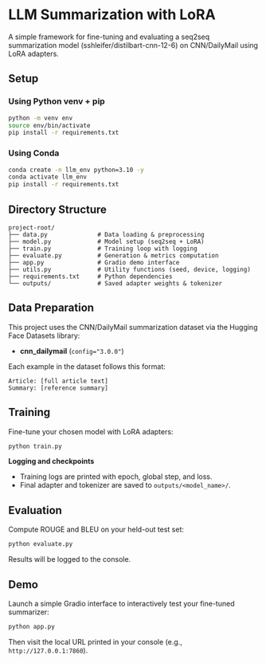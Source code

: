 # LLM Summarization with LoRA

A simple framework for fine-tuning and evaluating a seq2seq summarization model (sshleifer/distilbart-cnn-12-6) on CNN/DailyMail using LoRA adapters.

## Setup

### Using Python venv + pip
```bash
python -m venv env
source env/bin/activate
pip install -r requirements.txt
```

### Using Conda
```bash
conda create -n llm_env python=3.10 -y
conda activate llm_env
pip install -r requirements.txt
```

## Directory Structure

```
project-root/
├── data.py              # Data loading & preprocessing
├── model.py             # Model setup (seq2seq + LoRA)
├── train.py             # Training loop with logging
├── evaluate.py          # Generation & metrics computation
├── app.py               # Gradio demo interface
├── utils.py             # Utility functions (seed, device, logging)
├── requirements.txt     # Python dependencies
└── outputs/             # Saved adapter weights & tokenizer
```

## Data Preparation

This project uses the CNN/DailyMail summarization dataset via the Hugging Face Datasets library:

- **cnn_dailymail** (`config="3.0.0"`)

Each example in the dataset follows this format:

```text
Article: [full article text]
Summary: [reference summary]
```

## Training

Fine-tune your chosen model with LoRA adapters:

```bash
python train.py 
```

**Logging and checkpoints**  
- Training logs are printed with epoch, global step, and loss.  
- Final adapter and tokenizer are saved to `outputs/<model_name>/`.

## Evaluation

Compute ROUGE and BLEU on your held-out test set:

```bash
python evaluate.py
```

Results will be logged to the console.

## Demo

Launch a simple Gradio interface to interactively test your fine-tuned summarizer:

```bash
python app.py
```

Then visit the local URL printed in your console (e.g., `http://127.0.0.1:7860`).
